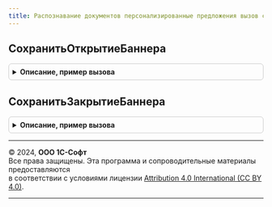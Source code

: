 ```yaml
---
title: Распознавание документов персонализированные предложения вызов сервера
---
```



## СохранитьОткрытиеБаннера
<details style="margin: 1em 0; padding: 0.5em; border: 1px solid #ccc; border-radius: 6px;">

<summary style="font-weight: bold; cursor: pointer;">Описание, пример вызова</summary>

```bsl

Процедура СохранитьОткрытиеБаннера(КарусельБаннеров) Экспорт
```

Пример вызова
```bsl
РаспознаваниеДокументовПерсонализированныеПредложенияВызовСервера.СохранитьОткрытиеБаннера(КарусельБаннеров) 
```
</details>

## СохранитьЗакрытиеБаннера
<details style="margin: 1em 0; padding: 0.5em; border: 1px solid #ccc; border-radius: 6px;">

<summary style="font-weight: bold; cursor: pointer;">Описание, пример вызова</summary>

```bsl

Процедура СохранитьЗакрытиеБаннера(КарусельБаннеров) Экспорт
```

Пример вызова
```bsl
РаспознаваниеДокументовПерсонализированныеПредложенияВызовСервера.СохранитьЗакрытиеБаннера(КарусельБаннеров) 
```
</details>

---

© 2024, **ООО 1С-Софт**  
Все права защищены. Эта программа и сопроводительные материалы предоставляются  
в соответствии с условиями лицензии [Attribution 4.0 International (CC BY 4.0)](https://creativecommons.org/licenses/by/4.0/legalcode).

---
